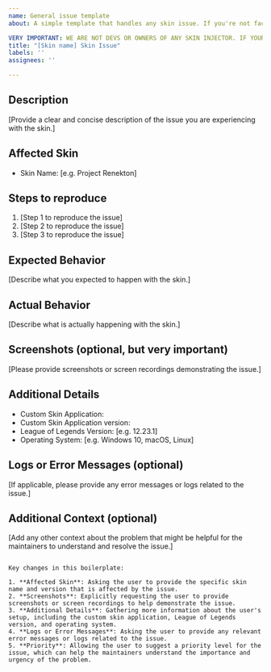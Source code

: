 ```yaml
---
name: General issue template
about: A simple template that handles any skin issue. If you're not facing a skin issue, you can simply write your question.

VERY IMPORTANT: WE ARE NOT DEVS OR OWNERS OF ANY SKIN INJECTOR. IF YOURE FACING PROBLEMS WITH THE INJECTOR ITSELF, PLEASE REDIRECT IT TO THE CORRESPONDING DEV.
title: "[Skin name] Skin Issue"
labels: ''
assignees: ''

---
```


## Description
[Provide a clear and concise description of the issue you are experiencing with the skin.]

## Affected Skin
- Skin Name: [e.g. Project Renekton]

## Steps to reproduce 
1. [Step 1 to reproduce the issue]
2. [Step 2 to reproduce the issue]
3. [Step 3 to reproduce the issue]

## Expected Behavior
[Describe what you expected to happen with the skin.]

## Actual Behavior
[Describe what is actually happening with the skin.]

## Screenshots (optional, but very important)
[Please provide screenshots or screen recordings demonstrating the issue.]

## Additional Details
- Custom Skin Application:
- Custom Skin Application version:
- League of Legends Version: [e.g. 12.23.1]
- Operating System: [e.g. Windows 10, macOS, Linux]

## Logs or Error Messages (optional)
[If applicable, please provide any error messages or logs related to the issue.]

## Additional Context (optional)
[Add any other context about the problem that might be helpful for the maintainers to understand and resolve the issue.]
```

Key changes in this boilerplate:

1. **Affected Skin**: Asking the user to provide the specific skin name and version that is affected by the issue.
2. **Screenshots**: Explicitly requesting the user to provide screenshots or screen recordings to help demonstrate the issue.
3. **Additional Details**: Gathering more information about the user's setup, including the custom skin application, League of Legends version, and operating system.
4. **Logs or Error Messages**: Asking the user to provide any relevant error messages or logs related to the issue.
5. **Priority**: Allowing the user to suggest a priority level for the issue, which can help the maintainers understand the importance and urgency of the problem.
